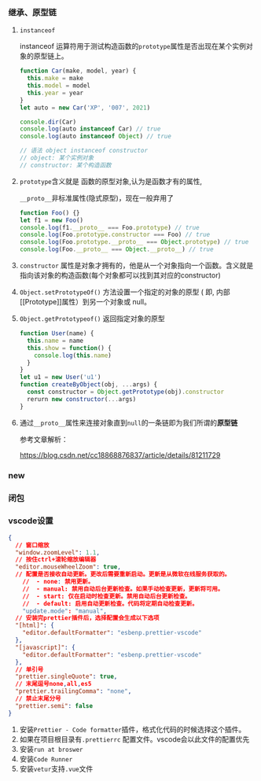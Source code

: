 ### 继承、原型链

1. `instanceof`

   instanceof 运算符用于测试构造函数的`prototype`属性是否出现在某个实例对象的原型链上。

   ```javascript
   function Car(make, model, year) {
     this.make = make
     this.model = model
     this.year = year
   }
   let auto = new Car('XP', '007', 2021)
   
   console.dir(Car)
   console.log(auto instanceof Car) // true
   console.log(auto instanceof Object) // true
   
   // 语法 object instanceof constructor
   // object: 某个实例对象
   // constructor: 某个构造函数
   ```

2. `prototype`含义就是 函数的原型对象,认为是函数才有的属性,

   `__proto__`非标准属性(隐式原型)，现在一般弃用了

   ```javascript
   function Foo() {}
   let f1 = new Foo()
   console.log(f1.__proto__ === Foo.prototype) // true
   console.log(Foo.prototype.constructor === Foo) // true
   console.log(Foo.prototype.__proto__ === Object.prototype) // true
   console.log(Foo.__proto__ === Object.__proto__) // true
   ```

3. `constructor` 属性是对象才拥有的，他是从一个对象指向一个函数。含义就是指向该对象的构造函数(每个对象都可以找到其对应的constructor)

4. `Object.setPrototypeOf()` 方法设置一个指定的对象的原型 ( 即, 内部[[Prototype]]属性）到另一个对象或  null。

5. `Object.getPrototypeof()` 返回指定对象的原型

   ```javascript
   function User(name) {
     this.name = name
     this.show = function() {
       console.log(this.name)
     }
   }
   let u1 = new User('u1')
   function createByObject(obj, ...args) {
     const constructor = Object.getPrototype(obj).constructor
     rerurn new constructor(...args)
   }
   ```

6. 通过`__proto__`属性来连接对象直到`null`的一条链即为我们所谓的**原型链**

   参考文章解析：

   https://blog.csdn.net/cc18868876837/article/details/81211729

### new

### 闭包

### vscode设置

```json
{
  // 窗口缩放
  "window.zoomLevel": 1.1,
  // 按住ctrl+滚轮缩放编辑器
  "editor.mouseWheelZoom": true,
  // 配置是否接收自动更新。更改后需要重新启动。更新是从微软在线服务获取的。
	//  - none: 禁用更新。
	//  - manual: 禁用自动后台更新检查。如果手动检查更新，更新将可用。
	//  - start: 仅在启动时检查更新。禁用自动后台更新检查。
	//  - default: 启用自动更新检查。代码将定期自动检查更新。
	"update.mode": "manual",
  // 安装完prettier插件后，选择配置会生成以下选项
  "[html]": {
    "editor.defaultFormatter": "esbenp.prettier-vscode"
  },
  "[javascript]": {
    "editor.defaultFormatter": "esbenp.prettier-vscode"
  },
  // 单引号
  "prettier.singleQuote": true,
  // 末尾逗号none,all,es5
  "prettier.trailingComma": "none",
  // 禁止末尾分号
  "prettier.semi": false
}
```

1. 安装`Prettier - Code formatter`插件，格式化代码的时候选择这个插件。
2. 如果在项目根目录有`.prettierrc` 配置文件。vscode会以此文件的配置优先
3. 安装`run at broswer`
4. 安装`Code Runner`
5. 安装`vetur`支持`.vue`文件
